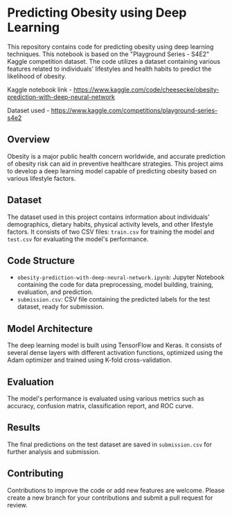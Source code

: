 # Predicting Obesity using Deep Learning

This repository contains code for predicting obesity using deep learning techniques. This notebook is based on the "Playground Series - S4E2" Kaggle competition dataset. The code utilizes a dataset containing various features related to individuals' lifestyles and health habits to predict the likelihood of obesity.

Kaggle notebook link - https://www.kaggle.com/code/cheesecke/obesity-prediction-with-deep-neural-network

Dataset used - https://www.kaggle.com/competitions/playground-series-s4e2

## Overview

Obesity is a major public health concern worldwide, and accurate prediction of obesity risk can aid in preventive healthcare strategies. This project aims to develop a deep learning model capable of predicting obesity based on various lifestyle factors.

## Dataset

The dataset used in this project contains information about individuals' demographics, dietary habits, physical activity levels, and other lifestyle factors. It consists of two CSV files: `train.csv` for training the model and `test.csv` for evaluating the model's performance.

## Code Structure

- `obesity-prediction-with-deep-neural-network.ipynb`: Jupyter Notebook containing the code for data preprocessing, model building, training, evaluation, and prediction.
- `submission.csv`: CSV file containing the predicted labels for the test dataset, ready for submission.

## Model Architecture

The deep learning model is built using TensorFlow and Keras. It consists of several dense layers with different activation functions, optimized using the Adam optimizer and trained using K-fold cross-validation.

## Evaluation

The model's performance is evaluated using various metrics such as accuracy, confusion matrix, classification report, and ROC curve.

## Results

The final predictions on the test dataset are saved in `submission.csv` for further analysis and submission.

## Contributing

Contributions to improve the code or add new features are welcome. Please create a new branch for your contributions and submit a pull request for review.
